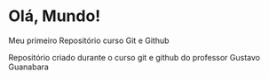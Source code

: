 # Olá, Mundo!
 Meu primeiro Repositório curso Git e Github

 Repositório criado durante o curso git e github do professor Gustavo Guanabara
